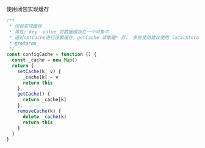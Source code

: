 <!--
 * @Author: 执念
 * @Date: 2021-07-19 13:08:20
 * @LastEditTime: 2021-07-20 07:12:33
 * @LastEditors: Please set LastEditors
 * @Description: In User Settings Edit
 * @FilePath: /blog/docs/javascript/使用闭包实现缓存数据.md
-->

使用闭包实现缓存

```javascript
/**
 * 闭包实现缓存
 * 属性: key -value 将数据缓存在一个对象中
 * 通过setCache进行设置缓存，getCache 读取缓* 存， 多处使用建议使用 localStorage
 * @returns
 */
const configCache = function () {
  const _cache = new Map()
  return {
    setCache(k, v) {
      _cache[k] = v
      return this
    },
    getCache() {
      return _cache[k]
    },
    removeCache(k) {
      delete _cache(k)
      return this
    }
  }
}

```
